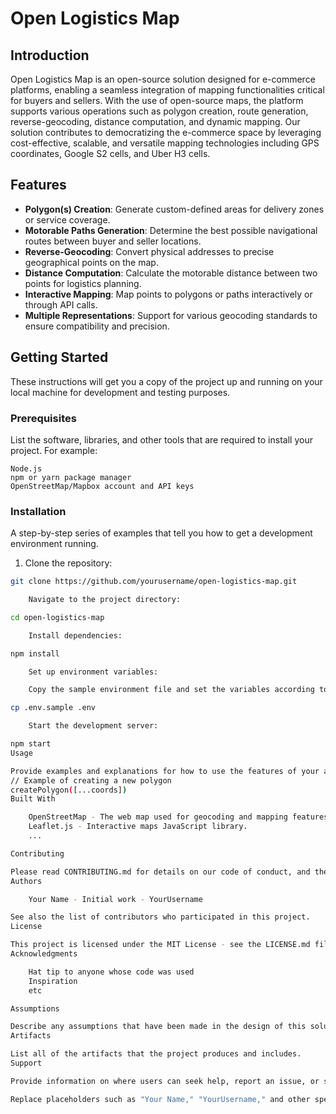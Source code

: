 # Open Logistics Map

## Introduction

Open Logistics Map is an open-source solution designed for e-commerce platforms, enabling a seamless integration of mapping functionalities critical for buyers and sellers. With the use of open-source maps, the platform supports various operations such as polygon creation, route generation, reverse-geocoding, distance computation, and dynamic mapping. Our solution contributes to democratizing the e-commerce space by leveraging cost-effective, scalable, and versatile mapping technologies including GPS coordinates, Google S2 cells, and Uber H3 cells.

## Features

- **Polygon(s) Creation**: Generate custom-defined areas for delivery zones or service coverage.
- **Motorable Paths Generation**: Determine the best possible navigational routes between buyer and seller locations.
- **Reverse-Geocoding**: Convert physical addresses to precise geographical points on the map.
- **Distance Computation**: Calculate the motorable distance between two points for logistics planning.
- **Interactive Mapping**: Map points to polygons or paths interactively or through API calls.
- **Multiple Representations**: Support for various geocoding standards to ensure compatibility and precision.

## Getting Started

These instructions will get you a copy of the project up and running on your local machine for development and testing purposes.

### Prerequisites

List the software, libraries, and other tools that are required to install your project. For example:

    Node.js
    npm or yarn package manager
    OpenStreetMap/Mapbox account and API keys


### Installation

A step-by-step series of examples that tell you how to get a development environment running.

1. Clone the repository:
```bash
git clone https://github.com/yourusername/open-logistics-map.git

    Navigate to the project directory:

cd open-logistics-map

    Install dependencies:

npm install

    Set up environment variables:

    Copy the sample environment file and set the variables according to your configuration.

cp .env.sample .env

    Start the development server:

npm start
Usage

Provide examples and explanations for how to use the features of your application. Include code blocks and screenshots if necessary to demonstrate the functionality.
// Example of creating a new polygon
createPolygon([...coords])
Built With

    OpenStreetMap - The web map used for geocoding and mapping features.
    Leaflet.js - Interactive maps JavaScript library.
    ...

Contributing

Please read CONTRIBUTING.md for details on our code of conduct, and the process for submitting pull requests to us.
Authors

    Your Name - Initial work - YourUsername

See also the list of contributors who participated in this project.
License

This project is licensed under the MIT License - see the LICENSE.md file for details.
Acknowledgments

    Hat tip to anyone whose code was used
    Inspiration
    etc

Assumptions

Describe any assumptions that have been made in the design of this solution.
Artifacts

List all of the artifacts that the project produces and includes.
Support

Provide information on where users can seek help, report an issue, or suggest improvements.

Replace placeholders such as "Your Name," "YourUsername," and other specifics with actual details pertaining to your project. Adjust this template to fit any additional sections you might require or to expand on the ones provided